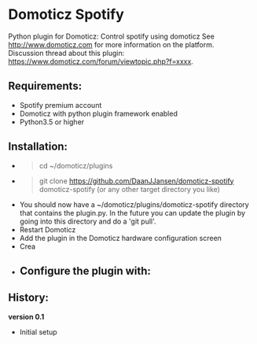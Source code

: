 # Domoticz Spotify
Python plugin for Domoticz: Control spotify using domoticz 
See http://www.domoticz.com for more information on the platform.  
Discussion thread about this plugin: https://www.domoticz.com/forum/viewtopic.php?f=xxxx.

## Requirements:
* Spotify premium account
* Domoticz with python plugin framework enabled
* Python3.5 or higher

## Installation:
* > cd ~/domoticz/plugins
* > git clone https://github.com/DaanJJansen/domoticz-spotify domoticz-spotify (or any other target directory you like)
* You should now have a ~/domoticz/plugins/domoticz-spotify directory that contains the plugin.py. In the future you can update the plugin by going into this directory and do a 'git pull'.
* Restart Domoticz
* Add the plugin in the Domoticz hardware configuration screen
* Crea
* Configure the plugin with:
  -  

## History:
**version 0.1**
- Initial setup